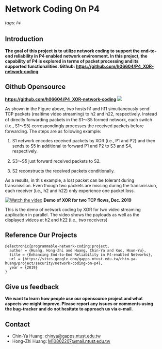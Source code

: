 # Network Coding On P4
###### tags: `P4`
## **Introduction**
**The goal of this project is to utilize network coding to support the end-to-end reliability in P4 enabled network environment.
In this project, the capability of P4 is explored in terms of packet processing and its supported functionalities. 
Github: https://github.com/h06604/P4_XOR-network-coding**
## **Github Opensource**
**https://github.com/h06604/P4_XOR-network-coding**
![](https://i.imgur.com/AkR6yIY.jpg)

As shown in the Figure above, two hosts h1 and h11 simultaneously send TCP packets (realtime video streaming) to h2 and h22, respectively. Instead of directly forwarding packets in the S1～S5 formed network, each switch (i.e., S1～S5) correspondingly processes the received packets before forwarding. The steps are as following example:

1. S1 network encodes received packets by XOR (i.e., P1 and P2) and then sends to S5 in additional to forward P1 and P2 to S3 and S4, respectively.

2. S3～S5 just forward received packets to S2.

3. S2 reconstructs the received packets conditionally.

As a results, in this example, a lost packet can be tolerant during transmission. Even though two packets are missing during the transmission, each receiver (i.e., h2 and h22) only experience one packet loss.

[![Watch the video](https://i.imgur.com/8wf5LP4.png)](https://drive.google.com/file/d/1VK6IBAxl_pRLyR4dnMvYS4OXZG7fwztw/view)
**Demo of XOR for two TCP flows, Dec. 2019**

This is the demo of network coding by XOR for two video streaming application in parallel. The video shows the payloads as well as the displayed videos at h2 and h22 (i.e., two receivers)

## **Reference Our Projects**
```
@electronic{programmable-network-coding:project,
  author = {Huang, Hong-Zhi and Huang, Chin-Ya and Kuo, Hsun-Yu},
  title = {Enhancing End-to-End Reliability in P4-enabled Networks},
  url = {https://sites.google.com/gapps.ntust.edu.tw/chin-ya-huang/project/security/network-coding-on-p4},
  year = {2019}
}
```

## **Give us feedback**
**We want to learn how people use our opensource project and what aspects we might improve. Please report any issues or comments using the bug-tracker and do not hesitate to approach us via e-mail.**

## **Contact**
* Chin-Ya Huang: chinya@gapps.ntust.edu.tw
* Hong-Zhi Huang: M10802207@mail.ntust.edu.tw 